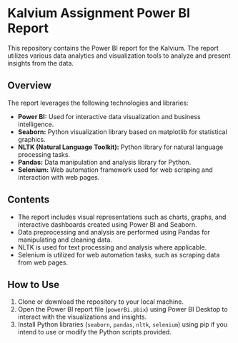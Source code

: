 # Kalvium Assignment Power BI Report

This repository contains the Power BI report for the Kalvium. The report utilizes various data analytics and visualization tools to analyze and present insights from the data.

## Overview

The report leverages the following technologies and libraries:

- **Power BI:** Used for interactive data visualization and business intelligence.
- **Seaborn:** Python visualization library based on matplotlib for statistical graphics.
- **NLTK (Natural Language Toolkit):** Python library for natural language processing tasks.
- **Pandas:** Data manipulation and analysis library for Python.
- **Selenium:** Web automation framework used for web scraping and interaction with web pages.

## Contents

- The report includes visual representations such as charts, graphs, and interactive dashboards created using Power BI and Seaborn.
- Data preprocessing and analysis are performed using Pandas for manipulating and cleaning data.
- NLTK is used for text processing and analysis where applicable.
- Selenium is utilized for web automation tasks, such as scraping data from web pages.

## How to Use

1. Clone or download the repository to your local machine.
2. Open the Power BI report file (`powerBi.pbix`) using Power BI Desktop to interact with the visualizations and insights.
3. Install Python libraries (`seaborn`, `pandas`, `nltk`, `selenium`) using pip if you intend to use or modify the Python scripts provided.
